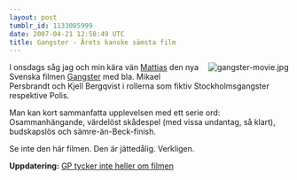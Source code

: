 ```yaml
---
layout: post
tumblr_id: 1133085999  
date: 2007-04-21 12:58:49 UTC
title: Gangster - Årets kanske sämsta film
---
```


<img src='/attachments/2007/04/gangster.png' alt='gangster-movie.jpg' style="float:right;margin-left:10px;margin-bottom:10px;" />I onsdags såg jag och min kära vän <a href="http://arrelid.com/">Mattias</a> den nya Svenska filmen <a href="http://imdb.com/title/tt0847166/">Gangster</a> med bla. Mikael Persbrandt och Kjell Bergqvist i rollerna som fiktiv Stockholmsgangster respektive Polis.

Man kan kort sammanfatta upplevelsen med ett serie ord: Osammanhängande, värdelöst skådespel (med vissa undantag, så klart), budskapslös och sämre-än-Beck-finish.

Se inte den här filmen. Den är jättedålig. Verkligen.

<b>Uppdatering:</b> <a href="/attachments/2007/04/gangster-gp-recension.jpg">GP tycker inte heller om filmen</a>
